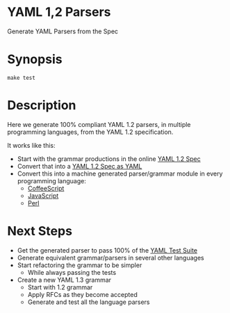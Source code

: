 YAML 1,2 Parsers
================

Generate YAML Parsers from the Spec

# Synopsis
```
make test
```

# Description

Here we generate 100% compliant YAML 1.2 parsers, in multiple programming languages, from the YAML 1.2 specification.

It works like this:

* Start with the grammar productions in the online [YAML 1.2 Spec](https://yaml.org/spec/1.2/spec.html#id2770814)
* Convert that into a [YAML 1.2 Spec as YAML](https://github.com/yaml/yaml-grammar/blob/master/yaml-spec-1.2.yaml)
* Convert this into a machine generated parser/grammar module in every programming language:
  * [CoffeeScript]()
  * [JavaScript]()
  * [Perl]()

# Next Steps

* Get the generated parser to pass 100% of the [YAML Test Suite](https://github.com/yaml/yaml-test-suite/)
* Generate equivalent grammar/parsers in several other languages
* Start refactoring the grammar to be simpler
  * While always passing the tests
* Create a new YAML 1.3 grammar
  * Start with 1.2 grammar
  * Apply RFCs as they become accepted
  * Generate and test all the language parsers
